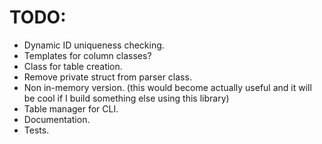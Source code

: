# TODO:
- Dynamic ID uniqueness checking.
- Templates for column classes?
- Class for table creation.
- Remove private struct from parser class.
- Non in-memory version. (this would become actually useful and it will be cool if I build something else using this library)
- Table manager for CLI.
- Documentation.
- Tests.

